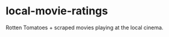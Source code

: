 local-movie-ratings
===================

Rotten Tomatoes + scraped movies playing at the local cinema.
